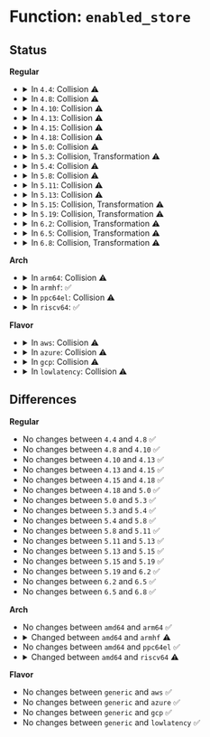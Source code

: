 # Function: <code>enabled_store</code>

## Status
<b>Regular</b>
<ul>
<li>
<details>
<summary>In <code>4.4</code>: Collision ⚠️</summary>

```c
ssize_t enabled_store(struct kobject *kobj, struct kobj_attribute *attr, const char *buf, size_t count);
```

**Collision:** Static-Static Collision

**Inline:** No

**Transformation:** False

**Instances:**

```
In kernel/livepatch/core.c (ffffffff810e93f0)
Location: kernel/livepatch/core.c:547
Inline: False
```
```
In mm/huge_memory.c (ffffffff811f41e0)
Location: mm/huge_memory.c:284
Inline: False
```
```
In drivers/powercap/powercap_sys.c (ffffffff816f1920)
Location: drivers/powercap/powercap_sys.c:456
Inline: False
```
**Symbols:**

```
ffffffff810e93f0-ffffffff810e94dc: enabled_store (STB_LOCAL)
ffffffff811f41e0-ffffffff811f4238: enabled_store (STB_LOCAL)
ffffffff816f1920-ffffffff816f19cd: enabled_store (STB_LOCAL)
```
</details>
</li>
<li>
<details>
<summary>In <code>4.8</code>: Collision ⚠️</summary>

```c
ssize_t enabled_store(struct kobject *kobj, struct kobj_attribute *attr, const char *buf, size_t count);
```

**Collision:** Static-Static Collision

**Inline:** No

**Transformation:** False

**Instances:**

```
In kernel/livepatch/core.c (ffffffff810f0030)
Location: kernel/livepatch/core.c:611
Inline: False
```
```
In mm/huge_memory.c (ffffffff81213d30)
Location: mm/huge_memory.c:172
Inline: False
```
```
In drivers/powercap/powercap_sys.c (ffffffff81756940)
Location: drivers/powercap/powercap_sys.c:456
Inline: False
```
**Symbols:**

```
ffffffff810f0030-ffffffff810f011c: enabled_store (STB_LOCAL)
ffffffff81213d30-ffffffff81213d6b: enabled_store (STB_LOCAL)
ffffffff81756940-ffffffff817569ed: enabled_store (STB_LOCAL)
```
</details>
</li>
<li>
<details>
<summary>In <code>4.10</code>: Collision ⚠️</summary>

```c
ssize_t enabled_store(struct kobject *kobj, struct kobj_attribute *attr, const char *buf, size_t count);
```

**Collision:** Static-Static Collision

**Inline:** No

**Transformation:** False

**Instances:**

```
In kernel/livepatch/core.c (ffffffff810f6be0)
Location: kernel/livepatch/core.c:606
Inline: False
```
```
In mm/huge_memory.c (ffffffff812260e0)
Location: mm/huge_memory.c:192
Inline: False
```
```
In drivers/powercap/powercap_sys.c (ffffffff81782f20)
Location: drivers/powercap/powercap_sys.c:456
Inline: False
```
**Symbols:**

```
ffffffff810f6be0-ffffffff810f6ccc: enabled_store (STB_LOCAL)
ffffffff812260e0-ffffffff8122611b: enabled_store (STB_LOCAL)
ffffffff81782f20-ffffffff81782fcd: enabled_store (STB_LOCAL)
```
</details>
</li>
<li>
<details>
<summary>In <code>4.13</code>: Collision ⚠️</summary>

```c
ssize_t enabled_store(struct kobject *kobj, struct kobj_attribute *attr, const char *buf, size_t count);
```

**Collision:** Static-Static Collision

**Inline:** No

**Transformation:** False

**Instances:**

```
In kernel/livepatch/core.c (ffffffff810f7960)
Location: kernel/livepatch/core.c:447
Inline: False
```
```
In mm/huge_memory.c (ffffffff81231380)
Location: mm/huge_memory.c:159
Inline: False
```
```
In drivers/powercap/powercap_sys.c (ffffffff817a1ce0)
Location: drivers/powercap/powercap_sys.c:456
Inline: False
```
**Symbols:**

```
ffffffff810f7960-ffffffff810f7a67: enabled_store (STB_LOCAL)
ffffffff81231380-ffffffff8123144a: enabled_store (STB_LOCAL)
ffffffff817a1ce0-ffffffff817a1d8d: enabled_store (STB_LOCAL)
```
</details>
</li>
<li>
<details>
<summary>In <code>4.15</code>: Collision ⚠️</summary>

```c
ssize_t enabled_store(struct kobject *kobj, struct kobj_attribute *attr, const char *buf, size_t count);
```

**Collision:** Static-Static Collision

**Inline:** No

**Transformation:** False

**Instances:**

```
In kernel/livepatch/core.c (ffffffff81101c10)
Location: kernel/livepatch/core.c:461
Inline: False
```
```
In mm/huge_memory.c (ffffffff8124f1f0)
Location: mm/huge_memory.c:159
Inline: False
```
```
In drivers/powercap/powercap_sys.c (ffffffff81818e00)
Location: drivers/powercap/powercap_sys.c:456
Inline: False
```
**Symbols:**

```
ffffffff81101c10-ffffffff81101d17: enabled_store (STB_LOCAL)
ffffffff8124f1f0-ffffffff8124f2ba: enabled_store (STB_LOCAL)
ffffffff81818e00-ffffffff81818eb3: enabled_store (STB_LOCAL)
```
</details>
</li>
<li>
<details>
<summary>In <code>4.18</code>: Collision ⚠️</summary>

```c
ssize_t enabled_store(struct kobject *kobj, struct kobj_attribute *attr, const char *buf, size_t count);
```

**Collision:** Static-Static Collision

**Inline:** No

**Transformation:** False

**Instances:**

```
In kernel/livepatch/core.c (ffffffff81109f10)
Location: kernel/livepatch/core.c:458
Inline: False
```
```
In mm/huge_memory.c (ffffffff81272fc0)
Location: mm/huge_memory.c:159
Inline: False
```
```
In drivers/powercap/powercap_sys.c (ffffffff81862ed0)
Location: drivers/powercap/powercap_sys.c:456
Inline: False
```
**Symbols:**

```
ffffffff81109f10-ffffffff81109ffd: enabled_store (STB_LOCAL)
ffffffff81272fc0-ffffffff8127308a: enabled_store (STB_LOCAL)
ffffffff81862ed0-ffffffff81862f7f: enabled_store (STB_LOCAL)
```
</details>
</li>
<li>
<details>
<summary>In <code>5.0</code>: Collision ⚠️</summary>

```c
ssize_t enabled_store(struct kobject *kobj, struct kobj_attribute *attr, const char *buf, size_t count);
```

**Collision:** Static-Static Collision

**Inline:** No

**Transformation:** False

**Instances:**

```
In kernel/livepatch/core.c (ffffffff811156e0)
Location: kernel/livepatch/core.c:458
Inline: False
```
```
In mm/huge_memory.c (ffffffff81287530)
Location: mm/huge_memory.c:169
Inline: False
```
```
In drivers/powercap/powercap_sys.c (ffffffff81882660)
Location: drivers/powercap/powercap_sys.c:456
Inline: False
```
**Symbols:**

```
ffffffff811156e0-ffffffff811157cd: enabled_store (STB_LOCAL)
ffffffff81287530-ffffffff812875fa: enabled_store (STB_LOCAL)
ffffffff81882660-ffffffff8188270f: enabled_store (STB_LOCAL)
```
</details>
</li>
<li>
<details>
<summary>In <code>5.3</code>: Collision, Transformation ⚠️</summary>

```c
ssize_t enabled_store(struct kobject *kobj, struct kobj_attribute *attr, const char *buf, size_t count);
```

**Collision:** Static-Static Collision

**Inline:** No

**Transformation:** True

**Instances:**

```
In kernel/livepatch/core.c (0)
Location: kernel/livepatch/core.c:311
Inline: False
```
```
In mm/huge_memory.c (ffffffff812a1b00)
Location: mm/huge_memory.c:174
Inline: False
```
```
In drivers/powercap/powercap_sys.c (ffffffff818cccc0)
Location: drivers/powercap/powercap_sys.c:444
Inline: False
```
**Symbols:**

```
ffffffff8111f1f0-ffffffff8111f33f: enabled_store (STB_LOCAL)
ffffffff8112042b-ffffffff81120451: enabled_store.cold (STB_LOCAL)
ffffffff812a1b00-ffffffff812a1bcc: enabled_store (STB_LOCAL)
ffffffff818cccc0-ffffffff818ccd74: enabled_store (STB_LOCAL)
```
</details>
</li>
<li>
<details>
<summary>In <code>5.4</code>: Collision ⚠️</summary>

```c
ssize_t enabled_store(struct kobject *kobj, struct kobj_attribute *attr, const char *buf, size_t count);
```

**Collision:** Static-Static Collision

**Inline:** No

**Transformation:** False

**Instances:**

```
In kernel/livepatch/core.c (ffffffff8112b930)
Location: kernel/livepatch/core.c:311
Inline: False
```
```
In mm/huge_memory.c (ffffffff812b2ed0)
Location: mm/huge_memory.c:174
Inline: False
```
```
In drivers/powercap/powercap_sys.c (ffffffff818ff0b0)
Location: drivers/powercap/powercap_sys.c:444
Inline: False
```
**Symbols:**

```
ffffffff8112b930-ffffffff8112ba86: enabled_store (STB_LOCAL)
ffffffff812b2ed0-ffffffff812b2f75: enabled_store (STB_LOCAL)
ffffffff818ff0b0-ffffffff818ff164: enabled_store (STB_LOCAL)
```
</details>
</li>
<li>
<details>
<summary>In <code>5.8</code>: Collision ⚠️</summary>

```c
ssize_t enabled_store(struct kobject *kobj, struct kobj_attribute *attr, const char *buf, size_t count);
```

**Collision:** Static-Static Collision

**Inline:** No

**Transformation:** False

**Instances:**

```
In kernel/livepatch/core.c (ffffffff8113a070)
Location: kernel/livepatch/core.c:333
Inline: False
```
```
In mm/huge_memory.c (ffffffff812e8970)
Location: mm/huge_memory.c:174
Inline: False
```
```
In drivers/powercap/powercap_sys.c (ffffffff819d6130)
Location: drivers/powercap/powercap_sys.c:444
Inline: False
```
**Symbols:**

```
ffffffff8113a070-ffffffff8113a1c6: enabled_store (STB_LOCAL)
ffffffff812e8970-ffffffff812e8a15: enabled_store (STB_LOCAL)
ffffffff819d6130-ffffffff819d61e4: enabled_store (STB_LOCAL)
```
</details>
</li>
<li>
<details>
<summary>In <code>5.11</code>: Collision ⚠️</summary>

```c
ssize_t enabled_store(struct kobject *kobj, struct kobj_attribute *attr, const char *buf, size_t count);
```

**Collision:** Static-Static Collision

**Inline:** No

**Transformation:** False

**Instances:**

```
In kernel/livepatch/core.c (ffffffff81134b60)
Location: kernel/livepatch/core.c:333
Inline: False
```
```
In mm/huge_memory.c (ffffffff812f3de0)
Location: mm/huge_memory.c:179
Inline: False
```
```
In drivers/powercap/powercap_sys.c (ffffffff819d5550)
Location: drivers/powercap/powercap_sys.c:443
Inline: False
```
**Symbols:**

```
ffffffff81134b60-ffffffff81134cb6: enabled_store (STB_LOCAL)
ffffffff812f3de0-ffffffff812f3e85: enabled_store (STB_LOCAL)
ffffffff819d5550-ffffffff819d5604: enabled_store (STB_LOCAL)
```
</details>
</li>
<li>
<details>
<summary>In <code>5.13</code>: Collision ⚠️</summary>

```c
ssize_t enabled_store(struct kobject *kobj, struct kobj_attribute *attr, const char *buf, size_t count);
```

**Collision:** Static-Static Collision

**Inline:** No

**Transformation:** False

**Instances:**

```
In kernel/livepatch/core.c (ffffffff81135a30)
Location: kernel/livepatch/core.c:332
Inline: False
```
```
In mm/huge_memory.c (ffffffff812f9e70)
Location: mm/huge_memory.c:192
Inline: False
```
```
In drivers/powercap/powercap_sys.c (ffffffff819bb620)
Location: drivers/powercap/powercap_sys.c:443
Inline: False
```
**Symbols:**

```
ffffffff81135a30-ffffffff81135b86: enabled_store (STB_LOCAL)
ffffffff812f9e70-ffffffff812f9f15: enabled_store (STB_LOCAL)
ffffffff819bb620-ffffffff819bb6d4: enabled_store (STB_LOCAL)
```
</details>
</li>
<li>
<details>
<summary>In <code>5.15</code>: Collision, Transformation ⚠️</summary>

```c
ssize_t enabled_store(struct kobject *kobj, struct kobj_attribute *attr, const char *buf, size_t count);
```

**Collision:** Static-Static Collision

**Inline:** No

**Transformation:** True

**Instances:**

```
In kernel/livepatch/core.c (0)
Location: kernel/livepatch/core.c:332
Inline: False
```
```
In mm/huge_memory.c (ffffffff81343cd0)
Location: mm/huge_memory.c:192
Inline: False
```
```
In drivers/acpi/sysfs.c (ffffffff8170f6a0)
Location: drivers/acpi/sysfs.c:923
Inline: False
```
```
In drivers/powercap/powercap_sys.c (0)
Location: drivers/powercap/powercap_sys.c:443
Inline: False
```
**Symbols:**

```
ffffffff81158620-ffffffff811587ce: enabled_store (STB_LOCAL)
ffffffff81caf971-ffffffff81caf9da: enabled_store.cold (STB_LOCAL)
ffffffff81343cd0-ffffffff81343d75: enabled_store (STB_LOCAL)
ffffffff8170f6a0-ffffffff8170f713: enabled_store (STB_LOCAL)
ffffffff81a6b4b0-ffffffff81a6b595: enabled_store (STB_LOCAL)
ffffffff81d341b3-ffffffff81d341dd: enabled_store.cold (STB_LOCAL)
```
</details>
</li>
<li>
<details>
<summary>In <code>5.19</code>: Collision, Transformation ⚠️</summary>

```c
ssize_t enabled_store(struct kobject *kobj, struct kobj_attribute *attr, const char *buf, size_t count);
```

**Collision:** Static-Static Collision

**Inline:** No

**Transformation:** True

**Instances:**

```
In kernel/livepatch/core.c (0)
Location: kernel/livepatch/core.c:332
Inline: False
```
```
In mm/huge_memory.c (ffffffff813b9180)
Location: mm/huge_memory.c:191
Inline: False
```
```
In drivers/acpi/sysfs.c (ffffffff8183e160)
Location: drivers/acpi/sysfs.c:934
Inline: False
```
```
In drivers/powercap/powercap_sys.c (0)
Location: drivers/powercap/powercap_sys.c:443
Inline: False
```
**Symbols:**

```
ffffffff81181b40-ffffffff81181d0a: enabled_store (STB_LOCAL)
ffffffff81e6060c-ffffffff81e60675: enabled_store.cold (STB_LOCAL)
ffffffff813b9180-ffffffff813b922f: enabled_store (STB_LOCAL)
ffffffff8183e160-ffffffff8183e1e6: enabled_store (STB_LOCAL)
ffffffff81bdbf00-ffffffff81bdbff4: enabled_store (STB_LOCAL)
ffffffff81f005ae-ffffffff81f005d7: enabled_store.cold (STB_LOCAL)
```
</details>
</li>
<li>
<details>
<summary>In <code>6.2</code>: Collision, Transformation ⚠️</summary>

```c
ssize_t enabled_store(struct kobject *kobj, struct kobj_attribute *attr, const char *buf, size_t count);
```

**Collision:** Static-Static Collision

**Inline:** No

**Transformation:** True

**Instances:**

```
In kernel/livepatch/core.c (0)
Location: kernel/livepatch/core.c:340
Inline: False
```
```
In mm/huge_memory.c (ffffffff8143b380)
Location: mm/huge_memory.c:254
Inline: False
```
```
In drivers/acpi/sysfs.c (ffffffff81973e00)
Location: drivers/acpi/sysfs.c:935
Inline: False
```
```
In drivers/powercap/powercap_sys.c (0)
Location: drivers/powercap/powercap_sys.c:444
Inline: False
```
**Symbols:**

```
ffffffff811bc440-ffffffff811bc60a: enabled_store (STB_LOCAL)
ffffffff8205a3e3-ffffffff8205a44c: enabled_store.cold (STB_LOCAL)
ffffffff8143b380-ffffffff8143b42f: enabled_store (STB_LOCAL)
ffffffff81973e00-ffffffff81973e86: enabled_store (STB_LOCAL)
ffffffff81d86fc0-ffffffff81d870b4: enabled_store (STB_LOCAL)
ffffffff820aa632-ffffffff820aa65b: enabled_store.cold (STB_LOCAL)
```
</details>
</li>
<li>
<details>
<summary>In <code>6.5</code>: Collision, Transformation ⚠️</summary>

```c
ssize_t enabled_store(struct kobject *kobj, struct kobj_attribute *attr, const char *buf, size_t count);
```

**Collision:** Static-Static Collision

**Inline:** No

**Transformation:** True

**Instances:**

```
In kernel/livepatch/core.c (0)
Location: kernel/livepatch/core.c:355
Inline: False
```
```
In mm/vmscan.c (ffffffff813ab830)
Location: mm/vmscan.c:5777
Inline: False
```
```
In mm/huge_memory.c (ffffffff81470cd0)
Location: mm/huge_memory.c:255
Inline: False
```
```
In drivers/acpi/sysfs.c (ffffffff819ba5c0)
Location: drivers/acpi/sysfs.c:952
Inline: False
```
```
In drivers/powercap/powercap_sys.c (0)
Location: drivers/powercap/powercap_sys.c:444
Inline: False
```
**Symbols:**

```
ffffffff811cede0-ffffffff811cef9e: enabled_store (STB_LOCAL)
ffffffff820d8c11-ffffffff820d8c7a: enabled_store.cold (STB_LOCAL)
ffffffff813ab830-ffffffff813ab97b: enabled_store (STB_LOCAL)
ffffffff81470cd0-ffffffff81470d7f: enabled_store (STB_LOCAL)
ffffffff819ba5c0-ffffffff819ba646: enabled_store (STB_LOCAL)
ffffffff81df5430-ffffffff81df5524: enabled_store (STB_LOCAL)
ffffffff8212bb1d-ffffffff8212bb46: enabled_store.cold (STB_LOCAL)
```
</details>
</li>
<li>
<details>
<summary>In <code>6.8</code>: Collision, Transformation ⚠️</summary>

```c
ssize_t enabled_store(struct kobject *kobj, struct kobj_attribute *attr, const char *buf, size_t count);
```

**Collision:** Static-Static Collision

**Inline:** No

**Transformation:** True

**Instances:**

```
In kernel/livepatch/core.c (0)
Location: kernel/livepatch/core.c:355
Inline: False
```
```
In mm/vmscan.c (ffffffff813d50c0)
Location: mm/vmscan.c:5122
Inline: False
```
```
In mm/huge_memory.c (ffffffff814a0130)
Location: mm/huge_memory.c:289
Inline: False
```
```
In drivers/acpi/sysfs.c (ffffffff81a04c00)
Location: drivers/acpi/sysfs.c:952
Inline: False
```
```
In drivers/powercap/powercap_sys.c (0)
Location: drivers/powercap/powercap_sys.c:444
Inline: False
```
**Symbols:**

```
ffffffff811e39c0-ffffffff811e3b7e: enabled_store (STB_LOCAL)
ffffffff821b434a-ffffffff821b43b3: enabled_store.cold (STB_LOCAL)
ffffffff813d50c0-ffffffff813d520b: enabled_store (STB_LOCAL)
ffffffff814a0130-ffffffff814a01df: enabled_store (STB_LOCAL)
ffffffff81a04c00-ffffffff81a04c86: enabled_store (STB_LOCAL)
ffffffff81eabac0-ffffffff81eabbb4: enabled_store (STB_LOCAL)
ffffffff8220d7b2-ffffffff8220d7db: enabled_store.cold (STB_LOCAL)
```
</details>
</li>
</ul>
<b>Arch</b>
<ul>
<li>
<details>
<summary>In <code>arm64</code>: Collision ⚠️</summary>

```c
ssize_t enabled_store(struct kobject *kobj, struct kobj_attribute *attr, const char *buf, size_t count);
```

**Collision:** Static-Static Collision

**Inline:** No

**Transformation:** False

**Instances:**

```
In mm/huge_memory.c (ffff800010354400)
Location: mm/huge_memory.c:174
Inline: False
```
```
In drivers/powercap/powercap_sys.c (ffff800010b8e8a8)
Location: drivers/powercap/powercap_sys.c:444
Inline: False
```
**Symbols:**

```
ffff800010354400-ffff800010354590: enabled_store (STB_LOCAL)
ffff800010b8e8a8-ffff800010b8e968: enabled_store (STB_LOCAL)
```
</details>
</li>
<li>
<details>
<summary>In <code>armhf</code>: ✅</summary>

```c
ssize_t enabled_store(struct device *dev, struct device_attribute *attr, const char *buf, size_t len);
```

**Collision:** Unique Static

**Inline:** No

**Transformation:** False

**Instances:**

```
In drivers/powercap/powercap_sys.c (c0c78930)
Location: drivers/powercap/powercap_sys.c:444
Inline: False
```
**Symbols:**

```
c0c78930-c0c78a0c: enabled_store (STB_LOCAL)
```
</details>
</li>
<li>
<details>
<summary>In <code>ppc64el</code>: Collision ⚠️</summary>

```c
ssize_t enabled_store(struct kobject *kobj, struct kobj_attribute *attr, const char *buf, size_t count);
```

**Collision:** Static-Static Collision

**Inline:** No

**Transformation:** False

**Instances:**

```
In kernel/livepatch/core.c (c0000000001eece0)
Location: kernel/livepatch/core.c:311
Inline: False
```
```
In mm/huge_memory.c (c00000000043aaa0)
Location: mm/huge_memory.c:174
Inline: False
```
```
In drivers/powercap/powercap_sys.c (c000000000c6d100)
Location: drivers/powercap/powercap_sys.c:444
Inline: False
```
**Symbols:**

```
c0000000001eece0-c0000000001eeee8: enabled_store (STB_LOCAL)
c00000000043aaa0-c00000000043ac2c: enabled_store (STB_LOCAL)
c000000000c6d100-c000000000c6d200: enabled_store (STB_LOCAL)
```
</details>
</li>
<li>
<details>
<summary>In <code>riscv64</code>: ✅</summary>

```c
ssize_t enabled_store(struct device *dev, struct device_attribute *attr, const char *buf, size_t len);
```

**Collision:** Unique Static

**Inline:** No

**Transformation:** False

**Instances:**

```
In drivers/powercap/powercap_sys.c (ffffffe0007347ec)
Location: drivers/powercap/powercap_sys.c:444
Inline: False
```
**Symbols:**

```
ffffffe0007347ec-ffffffe000734860: enabled_store (STB_LOCAL)
```
</details>
</li>
</ul>
<b>Flavor</b>
<ul>
<li>
<details>
<summary>In <code>aws</code>: Collision ⚠️</summary>

```c
ssize_t enabled_store(struct kobject *kobj, struct kobj_attribute *attr, const char *buf, size_t count);
```

**Collision:** Static-Static Collision

**Inline:** No

**Transformation:** False

**Instances:**

```
In kernel/livepatch/core.c (ffffffff81123f10)
Location: kernel/livepatch/core.c:311
Inline: False
```
```
In mm/huge_memory.c (ffffffff812ab4b0)
Location: mm/huge_memory.c:174
Inline: False
```
**Symbols:**

```
ffffffff81123f10-ffffffff81124066: enabled_store (STB_LOCAL)
ffffffff812ab4b0-ffffffff812ab555: enabled_store (STB_LOCAL)
```
</details>
</li>
<li>
<details>
<summary>In <code>azure</code>: Collision ⚠️</summary>

```c
ssize_t enabled_store(struct kobject *kobj, struct kobj_attribute *attr, const char *buf, size_t count);
```

**Collision:** Static-Static Collision

**Inline:** No

**Transformation:** False

**Instances:**

```
In kernel/livepatch/core.c (ffffffff81116970)
Location: kernel/livepatch/core.c:311
Inline: False
```
```
In mm/huge_memory.c (ffffffff8129cdb0)
Location: mm/huge_memory.c:174
Inline: False
```
**Symbols:**

```
ffffffff81116970-ffffffff81116ac6: enabled_store (STB_LOCAL)
ffffffff8129cdb0-ffffffff8129ce55: enabled_store (STB_LOCAL)
```
</details>
</li>
<li>
<details>
<summary>In <code>gcp</code>: Collision ⚠️</summary>

```c
ssize_t enabled_store(struct kobject *kobj, struct kobj_attribute *attr, const char *buf, size_t count);
```

**Collision:** Static-Static Collision

**Inline:** No

**Transformation:** False

**Instances:**

```
In kernel/livepatch/core.c (ffffffff81121e00)
Location: kernel/livepatch/core.c:311
Inline: False
```
```
In mm/huge_memory.c (ffffffff812a92c0)
Location: mm/huge_memory.c:174
Inline: False
```
```
In drivers/powercap/powercap_sys.c (ffffffff818efad0)
Location: drivers/powercap/powercap_sys.c:444
Inline: False
```
**Symbols:**

```
ffffffff81121e00-ffffffff81121f56: enabled_store (STB_LOCAL)
ffffffff812a92c0-ffffffff812a9365: enabled_store (STB_LOCAL)
ffffffff818efad0-ffffffff818efb84: enabled_store (STB_LOCAL)
```
</details>
</li>
<li>
<details>
<summary>In <code>lowlatency</code>: Collision ⚠️</summary>

```c
ssize_t enabled_store(struct kobject *kobj, struct kobj_attribute *attr, const char *buf, size_t count);
```

**Collision:** Static-Static Collision

**Inline:** No

**Transformation:** False

**Instances:**

```
In kernel/livepatch/core.c (ffffffff8112e410)
Location: kernel/livepatch/core.c:311
Inline: False
```
```
In mm/huge_memory.c (ffffffff812b95e0)
Location: mm/huge_memory.c:174
Inline: False
```
```
In drivers/powercap/powercap_sys.c (ffffffff81910b50)
Location: drivers/powercap/powercap_sys.c:444
Inline: False
```
**Symbols:**

```
ffffffff8112e410-ffffffff8112e566: enabled_store (STB_LOCAL)
ffffffff812b95e0-ffffffff812b9685: enabled_store (STB_LOCAL)
ffffffff81910b50-ffffffff81910c04: enabled_store (STB_LOCAL)
```
</details>
</li>
</ul>

## Differences
<b>Regular</b>
<ul>
<li>
No changes between <code>4.4</code> and <code>4.8</code> ✅
</li>
<li>
No changes between <code>4.8</code> and <code>4.10</code> ✅
</li>
<li>
No changes between <code>4.10</code> and <code>4.13</code> ✅
</li>
<li>
No changes between <code>4.13</code> and <code>4.15</code> ✅
</li>
<li>
No changes between <code>4.15</code> and <code>4.18</code> ✅
</li>
<li>
No changes between <code>4.18</code> and <code>5.0</code> ✅
</li>
<li>
No changes between <code>5.0</code> and <code>5.3</code> ✅
</li>
<li>
No changes between <code>5.3</code> and <code>5.4</code> ✅
</li>
<li>
No changes between <code>5.4</code> and <code>5.8</code> ✅
</li>
<li>
No changes between <code>5.8</code> and <code>5.11</code> ✅
</li>
<li>
No changes between <code>5.11</code> and <code>5.13</code> ✅
</li>
<li>
No changes between <code>5.13</code> and <code>5.15</code> ✅
</li>
<li>
No changes between <code>5.15</code> and <code>5.19</code> ✅
</li>
<li>
No changes between <code>5.19</code> and <code>6.2</code> ✅
</li>
<li>
No changes between <code>6.2</code> and <code>6.5</code> ✅
</li>
<li>
No changes between <code>6.5</code> and <code>6.8</code> ✅
</li>
</ul>
<b>Arch</b>
<ul>
<li>
No changes between <code>amd64</code> and <code>arm64</code> ✅
</li>
<li>
<details>
<summary>Changed between <code>amd64</code> and <code>armhf</code> ⚠️</summary>
<ul>
<li>
<b>Param added. </b>
<code>struct device *dev</code>
</li>
<li>
<b>Param added. </b>
<code>size_t len</code>
</li>
<li>
<b>Param removed. </b>
<code>struct kobject *kobj</code>
</li>
<li>
<b>Param removed. </b>
<code>size_t count</code>
</li>
<li>
<b>Param type changed. </b>
<code>struct kobj_attribute *attr</code> ➡️ <code>struct device_attribute *attr</code>
</li>
</ul>
</details>
</li>
<li>
No changes between <code>amd64</code> and <code>ppc64el</code> ✅
</li>
<li>
<details>
<summary>Changed between <code>amd64</code> and <code>riscv64</code> ⚠️</summary>
<ul>
<li>
<b>Param added. </b>
<code>struct device *dev</code>
</li>
<li>
<b>Param added. </b>
<code>size_t len</code>
</li>
<li>
<b>Param removed. </b>
<code>struct kobject *kobj</code>
</li>
<li>
<b>Param removed. </b>
<code>size_t count</code>
</li>
<li>
<b>Param type changed. </b>
<code>struct kobj_attribute *attr</code> ➡️ <code>struct device_attribute *attr</code>
</li>
</ul>
</details>
</li>
</ul>
<b>Flavor</b>
<ul>
<li>
No changes between <code>generic</code> and <code>aws</code> ✅
</li>
<li>
No changes between <code>generic</code> and <code>azure</code> ✅
</li>
<li>
No changes between <code>generic</code> and <code>gcp</code> ✅
</li>
<li>
No changes between <code>generic</code> and <code>lowlatency</code> ✅
</li>
</ul>
